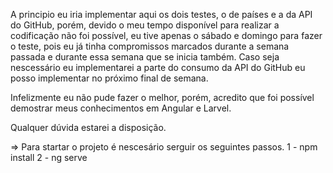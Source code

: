 A principio eu iria implementar aqui os dois testes, o de países e a da API do GitHub,
porém, devido o meu tempo disponível para realizar a codificação não foi possível, eu tive apenas o sábado e domingo
para fazer o teste, pois eu já tinha compromissos marcados durante a semana passada e durante essa semana que se inicia também. 
Caso seja nescessário eu implementarei a parte do consumo da API do GitHub eu posso implementar no próximo final de semana.

Infelizmente eu não pude fazer o melhor, porém, acredito que foi possível demostrar meus conhecimentos em Angular e Larvel.

Qualquer dúvida estarei a disposição.


=> Para startar o projeto é nescesário serguir os seguintes passos.
1 - npm install
2 - ng serve